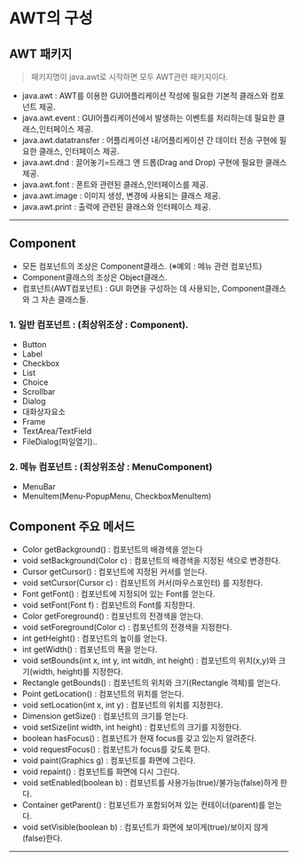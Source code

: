 # AWT의 구성
## AWT 패키지
> 패키지명이 java.awt로 시작하면 모두 AWT관련 패키지이다.



- java.awt : AWT를 이용한 GUI어플리케이션 작성에 필요한 기본적 클래스와 컴포넌트 제공.
- java.awt.event : GUI어플리케이션에서 발생하는 이벤트를 처리하는데 필요한 클래스,인터페이스 제공.
- java.awt.datatransfer : 어플리케이션 내/어플리케이션 간 데이터 전송 구현에 필요한 클래스, 인터페이스 제공.
- java.awt.dnd : 끌어놓기=드래그 앤 드롭(Drag and Drop) 구현에 필요한 클래스 제공.
- java.awt.font : 폰트와 관련된 클래스,인터페이스를 제공.
- java.awt.image : 이미지 생성, 변경에 사용되는 클래스 제공.
- java.awt.print : 출력에 관련된 클래스와 인터페이스 제공.

---


## Component 

- 모든 컴포넌트의 조상은 Component클래스. (※예외 : 메뉴 관련 컴포넌트)
- Component클래스의 조상은 Object클래스.
- 컴포넌트(AWT컴포넌트) : GUI 화면을 구성하는 데 사용되는, Component클래스와 그 자손 클래스들.

###  1. 일반 컴포넌트 : (최상위조상 : Component).
- Button
- Label
- Checkbox
- List
- Choice
- Scrollbar
- Dialog
- 대화상자요소
- Frame
- TextArea/TextField
- FileDialog(파일열기)..


### 2. 메뉴 컴포넌트 : (최상위조상 : MenuComponent)
- MenuBar
- MenuItem(Menu-PopupMenu, CheckboxMenuItem) 



## Component 주요 메서드
- Color getBackground() : 컴포넌트의 배경색을 얻는다
- void setBackground(Color c) : 컴포넌트의 배경색을 지정된 색으로 변경한다.
- Cursor getCursor() : 컴포넌트에 지정된 커서를 얻는다.
- void setCursor(Cursor c) : 컴포넌트의 커서(마우스포인터) 를 지정한다.
- Font getFont() : 컴포넌트에 지정되어 있는 Font를 얻는다.
- void setFont(Font f) : 컴포넌트의 Font를 지정한다.
- Color getForeground() : 컴포넌트의 전경색을 얻는다.
- void setForeground(Color c) : 컴포넌트의 전경색을 지정한다.
- int getHeight() : 컴포넌트의 높이를 얻는다.
- int getWidth() : 컴포넌트의 폭을 얻는다.
- void setBounds(int x, int y, int witdh, int height) : 컴포넌트의 위치(x,y)와 크기(width, height)를 지정한다.
- Rectangle getBounds() : 컴포넌트의 위치와 크기(Rectangle 객체)를 얻는다.
- Point getLocation() : 컴포넌트의 위치를 얻는다.
- void setLocation(int x, int y) : 컴포넌트의 위치를 지정한다.
- Dimension getSize() : 컴포넌트의 크기를 얻는다.
- void setSize(int width, int height) : 컴포넌트의 크기를 지정한다.
- boolean hasFocus() : 컴포넌트가 현재 focus를 갖고 있는지 알려준다.
- void requestFocus() : 컴포넌트가 focus를 갖도록 한다.
- void paint(Graphics g) : 컴포넌트를 화면에 그린다.
- void repaint() : 컴포넌트를 화면에 다시 그린다.
- void setEnabled(boolean b) : 컴포넌트를 사용가능(true)/불가능(false)하게 한다.
- Container getParent() : 컴포넌트가 포함되어져 있는 컨테이너(parent)를 얻는다.
- void setVisible(boolean b) : 컴포넌트가 화면에 보이게(true)/보이지 않게(false)한다.

---

